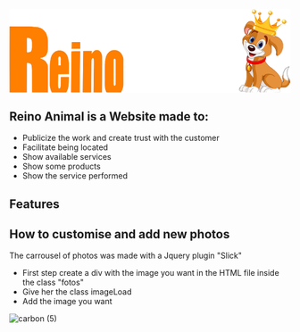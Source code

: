 <img class="logo" align="center" src="./IMG/reinoAnimalLogo.png"> 






## Reino Animal is a Website made to: 
- Publicize the work and create trust with the customer
- Facilitate being located
- Show available services
- Show some products
- Show the service performed


## Features

## How to customise and add new photos
The carrousel of photos was made with a Jquery plugin "Slick"

* First step create a div with the image you want in the HTML file inside the class "fotos" 
* Give her the class imageLoad
* Add the image you want


![carbon (5)](https://user-images.githubusercontent.com/60366579/169146247-ce11402e-a23c-4942-b18a-4fddad15584b.png)



